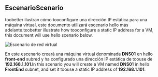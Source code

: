 ## <a name="scenario"></a><span data-ttu-id="e3e34-101">Escenario</span><span class="sxs-lookup"><span data-stu-id="e3e34-101">Scenario</span></span>
<span data-ttu-id="e3e34-102">toobetter ilustran cómo tooconfigure una dirección IP estática para una máquina virtual, este documento utilizará escenario hello más adelante.</span><span class="sxs-lookup"><span data-stu-id="e3e34-102">toobetter illustrate how tooconfigure a static IP address for a VM, this document will use hello scenario below.</span></span>

![Escenario de red virtual](./media/virtual-networks-static-ip-scenario-include/static-ip-scenario.png)

<span data-ttu-id="e3e34-104">En este escenario creará una máquina virtual denominada **DNS01** en hello **front-end** subred y ha configurado una dirección IP estática de toouse de **192.168.1.101**.</span><span class="sxs-lookup"><span data-stu-id="e3e34-104">In this scenario you will create a VM named **DNS01** in hello **FrontEnd** subnet, and set it toouse a static IP address of **192.168.1.101**.</span></span>


